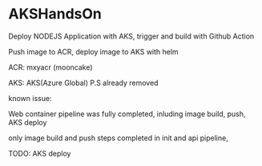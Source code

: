 # AKSHandsOn

Deploy NODEJS Application with AKS, trigger and build with Github Action

Push image to ACR, deploy image to AKS with helm 

ACR: mxyacr (mooncake)

AKS: AKS(Azure Global) P.S already removed 



known issue:

Web container pipeline was fully completed, inluding image build, push, AKS deploy

only image build and push steps completed in init and api pipeline, 

TODO: AKS deploy 
